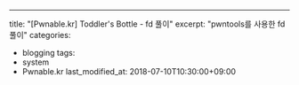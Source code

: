 ---

title: "[Pwnable.kr] Toddler's Bottle - fd 풀이"
excerpt: "pwntools를 사용한 fd 풀이"
categories:

- blogging
  tags:
- system
- Pwnable.kr
  last_modified_at: 2018-07-10T10:30:00+09:00
